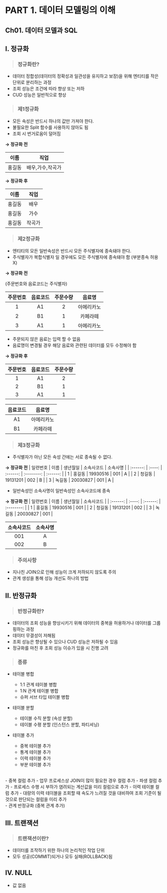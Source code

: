 # PART 1. 데이터 모델링의 이해

## Ch01. 데이터 모델과 SQL

## I. 정규화

> ### 정규화란?

- 데이터 정합성(데이터의 정확성과 일관성을 유지하고 보장)을 위해 엔티티를 작은 단위로 분리하는 과정
- 조회 성능은 조건에 따라 향상 또는 저하
- CUD 성능은 일반적으로 향상

> ### 제1정규화

- 모든 속성은 반드시 하나의 값만 가져야 한다.
- 불필요한 Split 함수를 사용하지 않아도 됨
- 조회 시 번거로움이 덜어짐

**→ 정규화 전**

|  이름  |       직업       |
| :----: | :--------------: |
| 홍길동 | 배우,가수,작곡가 |

**→ 정규화 후**

|  이름  |  직업  |
| :----: | :----: |
| 홍길동 |  배우  |
| 홍길동 |  가수  |
| 홍길동 | 작곡가 |

> ### 제2정규화

- 엔티티의 모든 일반속성은 반드시 모든 주식별자에 종속돼야 한다.
- 주식별자가 복합식별자 일 경우에도 모든 주식별자에 종속돼야 함 (부분종속 허용 X)

**→ 정규화 전**

(주문번호와 음료코드는 주식별자)

| 주문번호 | 음료코드 | 주문수량 |   음료명   |
| :------: | :------: | :------: | :--------: |
|    1     |    A1    |    2     | 아메리카노 |
|    2     |    B1    |    1     |  카페라떼  |
|    3     |    A1    |    1     | 아메리카노 |

- 주문되지 않은 음료는 입력 할 수 없음
- 음료명이 변경될 경우 해당 음료와 관련된 데이터를 모두 수정해야 함

**→ 정규화 후**

| 주문번호 | 음료코드 | 주문수량 |
| :------: | :------: | :------: |
|    1     |    A1    |    2     |
|    2     |    B1    |    1     |
|    3     |    A1    |    1     |

| 음료코드 |   음료명   |
| :------: | :--------: |
|    A1    | 아메리카노 |
|    B1    |  카페라떼  |

> ### 제3정규화

- 주식별자가 아닌 모든 속성 간에는 서로 종속될 수 없다.

**→ 정규화 전**
| 일련번호 | 이름 | 생년월일 | 소속사코드 | 소속사명 |
| :------: | :----: | :------: | :--------: | :------: |
| 1 | 홍길동 | 19930516 | 001 | A |
| 2 | 청길동 | 19131201 | 002 | B |
| 3 | 녹길동 | 20030827 | 001 | A |

- 일반속성인 소속사명이 일반속성인 소속사코드에 종속

**→ 정규화 전**
| 일련번호 | 이름 | 생년월일 | 소속사코드 |
| :------: | :----: | :------: | :--------: |
| 1 | 홍길동 | 19930516 | 001 |
| 2 | 청길동 | 19131201 | 002 |
| 3 | 녹길동 | 20030827 | 001 |

| 소속사코드 | 소속사명 |
| :--------: | :------: |
|    001     |    A     |
|    002     |    B     |

> ### 주의사항

- 지나친 JOIN으로 인해 성능이 크게 저하되지 않도록 주의
- 관계 생성을 통해 성능 개선도 하나의 방법

## II. 반정규화

> ### 반정규화란?

- 데이터의 조회 성능을 향상시키기 위해 데이터의 중복을 허용하거나 데이터를 그룹핑하는 과정
- 데이터 무결성이 저해됨
- 조회 성능은 향상될 수 있으나 CUD 성능은 저하될 수 있음
- 정규화를 마친 후 조회 성능 이슈가 있을 시 진행 고려

> ### 종류

- 테이블 병합
  - 1:1 관계 테이블 병합
  - 1:N 관계 테이블 병합
  - 슈퍼 서브 타입 테이블 병합
- 테이블 분할
  - 테이블 수직 분할 (속성 분할)
  - 테이블 수평 분할 (인스턴스 분할, 파티셔닝)
- 테이블 추가

  - 중복 테이블 추가
  - 통계 테이블 추가
  - 이력 테이블 추가
  - 부분 테이블 추가

<br>
- 중복 컬럼 추가
  - 업무 프로세스상 JOIN이 많이 필요한 경우 컬럼 추가
- 파생 컬럼 추가
  - 프로세스 수행 시 부하가 염려되는 계산값을 미리 컬럼으로 추가
- 이력 테이블 컬럼 추가
  - 대량의 이력 테이블을 조회할 때 속도가 느려질 것을 대비하여 조회 기준이 될 것으로 판단되는 컬럼을 미리 추가

<br>
- 관계 반정규화 (중복 관계 추가)

## III. 트랜잭션

> ### 트랜잭션이란?

- 데이터를 조작하기 위한 하나의 논리적인 작업 단위
- 모두 성공(COMMIT)되거나 모두 실패(ROLLBACK)됨

## IV. NULL

- 값 없음
